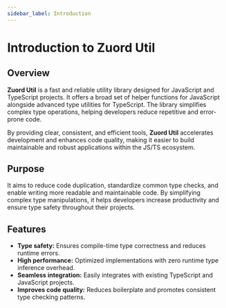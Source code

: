 ```yaml
---
sidebar_label: Introduction
---
```


# Introduction to Zuord Util

## Overview

**Zuord Util** is a fast and reliable utility library designed for JavaScript and TypeScript projects. It offers a broad set of helper functions for JavaScript alongside advanced type utilities for TypeScript. The library simplifies complex type operations, helping developers reduce repetitive and error-prone code.

By providing clear, consistent, and efficient tools, **Zuord Util** accelerates development and enhances code quality, making it easier to build maintainable and robust applications within the JS/TS ecosystem.

## Purpose

It aims to reduce code duplication, standardize common type checks, and enable writing more readable and maintainable code. By simplifying complex type manipulations, it helps developers increase productivity and ensure type safety throughout their projects.

## Features
- **Type safety:** Ensures compile-time type correctness and reduces runtime errors.  
- **High performance:** Optimized implementations with zero runtime type inference overhead.  
- **Seamless integration:** Easily integrates with existing TypeScript and JavaScript projects.  
- **Improves code quality:** Reduces boilerplate and promotes consistent type checking patterns.  